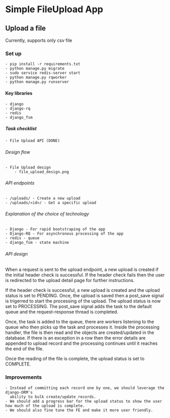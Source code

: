 # Simple FileUpload App

## Upload a file
Currently, supports only csv file

### Set up
    - pip install -r requirements.txt
    - python manage.py migrate
    - sudo service redis-server start
    - python manage.py rqworker
    - python manage.py runserver

#### Key libraries
    - django
    - django-rq
    - redis
    - django_fsm


##### Task checklist
    - File Upload API (DONE)

###### Design flow
    - File Upload design
        - file_upload_design.png

###### API endpoints
    - /uploads/ - Create a new upload
    - /uploads/<id>/ - Get a specific upload

###### Explanation of the choice of technology
    - Django - For rapid bootstraping of the app
    - Django-RQ - For asynchronous processing of the app
    - redis - queue
    - django_fsm - state machine
       
###### API design
When a request is sent to the upload endpoint, a new upload is created if the
initial header check is successful. If the header check fails then the user
is redirected to the upload detail page for further instructions.

If the header check is successful, a new upload is created and the upload
status is set to PENDING. Once, the upload is saved then a post_save signal
is trigerred to start the processing of the upload. The upload status is now
set to PROCESSING. The post_save signal adds the task to the default queue and
the request-response thread is completed.

Once, the task is added to the queue, there are workers listening to the queue
who then picks up the task and processes it. Inside the processing handler, the
file is then read and the objects are created/updated in the database. If there is
an exception in a row then the error details are appended to upload record and the
processing continues until it reaches the end of the file.

Once the reading of the file is complete, the upload status is set to COMPLETE.

### Improvements
    - Instead of committing each record one by one, we should leverage the django-ORM's
      ability to bulk create/update records.
    - We should add a progress bar for the upload status to show the user how much of the upload is complete.
    - We should also fine tune the FE and make it more user friendly.


